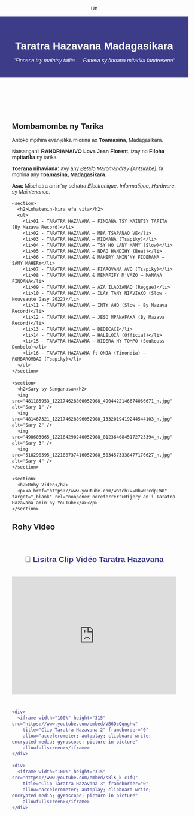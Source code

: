 Un<!DOCTYPE html>
<html lang="mg">
<head>
  <meta charset="UTF-8" />
  <meta name="viewport" content="width=device-width, initial-scale=1.0"/>
  <title>Taratra Hazavana Madagasikara — Pejy Ofisialy</title>
  <style>
    body {
      font-family: Arial, sans-serif;
      margin: 0; padding: 0;
      background-color: #fdfdfd;
      color: #222;
      text-align: center;
    }
    header {
      background-color: #3c3c88;
      color: white;
      padding: 1.5rem;
    }
    h1 {
      margin-bottom: 0.3rem;
    }
    main {
      padding: 2rem;
      max-width: 800px;
      margin: 0 auto;
      text-align: left;
    }
    img {
      max-width: 300px;
      margin: 1rem;
      border-radius: 12px;
      box-shadow: 0 4px 12px rgba(0,0,0,0.1);
      display: block;
    }
    ul {
      list-style-type: disc;
      margin-left: 1.5rem;
    }
    footer {
      background-color: #eee;
      padding: 1rem;
      margin-top: 2rem;
      font-size: 0.9rem;
      text-align: center;
    }
    a {
      color: #3c3c88;
      text-decoration: none;
    }
    a:hover {
      text-decoration: underline;
    }
  </style>
</head>
<body>
  <header>
    <h1>Taratra Hazavana Madagasikara</h1>
    <p><em>"Finoana tsy maintsy tafita — Faneva sy finoana mitarika fandresena"</em></p>
  </header>

  <main>
    <section>
      <h2>Mombamomba ny Tarika</h2>
      <p>Antoko mpihira evanjelika miorina ao <strong>Toamasina</strong>, Madagasikara.</p>
      <p>Natsangan’i <strong>RANDRIANAIVO Lova Jean Florent</strong>, izay no <strong>Filoha mpitarika</strong> ny tarika.</p>
      <p><strong>Toerana nihaviana:</strong> avy any <em>Betafo Maromandray (Antsirabe)</em>, fa monina any <strong>Toamasina, Madagasikara</strong>.</p>
      <p><strong>Asa:</strong> Misehatra amin’ny sehatra <em>Électronique, Informatique, Hardware</em>, sy <em>Maintenance</em>.</p>
    </section>

    <section>
      <h2>Lohatenin-kira efa vita</h2>
      <ul>
        <li>01 - TARATRA HAZAVANA — FINOANA TSY MAINTSY TAFITA (By Mazava Record)</li>
        <li>02 - TARATRA HAZAVANA — MBA TSAPANAO VE</li>
        <li>03 - TARATRA HAZAVANA — MIOMANA (Tsapiky)</li>
        <li>04 - TARATRA HAZAVANA — TSY HO LANY MAMY (Slow)</li>
        <li>05 - TARATRA HAZAVANA — NDAO HANDIHY (Beat)</li>
        <li>06 - TARATRA HAZAVANA & MAHERY AMIN’NY FIDERANA — SAMY MAHERY</li>
        <li>07 - TARATRA HAZAVANA — FIAROVANA AVO (Tsapiky)</li>
        <li>08 - TARATRA HAZAVANA & MENAFIFY M'VAZO — MANANA FINOANA</li>
        <li>09 - TARATRA HAZAVANA — AZA ILAOZANAO (Reggae)</li>
        <li>10 - TARATRA HAZAVANA — ILAY TANY NIAVIAKO (Slow - Nouveauté Gasy 2022)</li>
        <li>11 - TARATRA HAZAVANA — INTY AHO (Slow - By Mazava Record)</li>
        <li>12 - TARATRA HAZAVANA — JESO MPANAFAKA (By Mazava Record)</li>
        <li>13 - TARATRA HAZAVANA — DEDICACE</li>
        <li>14 - TARATRA HAZAVANA — HALELOIA (Official)</li>
        <li>15 - TARATRA HAZAVANA — HIDERA NY TOMPO (Soukouss Dombolo)</li>
        <li>16 - TARATRA HAZAVANA ft ONJA (Tinondia) — ROMBAROMBAO (Tsapiky)</li>
      </ul>
    </section>

    <section>
      <h2>Sary sy Sanganasa</h2>
      <img src="481185953_122174628800052908_4904422146674066671_n.jpg" alt="Sary 1" />
      <img src="481467321_122174628896052908_1332019419244544103_n.jpg" alt="Sary 2" />
      <img src="498603065_122184290240052908_8123640845172725394_n.jpg" alt="Sary 3" />
      <img src="518290595_122188737416052908_5034573338477176627_n.jpg" alt="Sary 4" />
    </section>

    <section>
      <h2>Rohy Video</h2>
      <p><a href="https://www.youtube.com/watch?v=0hwNrcdpLW0" target="_blank" rel="noopener noreferrer">Hijery an'i Taratra Hazavana amin'ny YouTube</a></p>
    </section>
   <h2>Rohy Video</h2>
      <p><a href="https://youtu.be/s8lK_k-c1fQ?si=QUxYYKtkbH0qc_TE
  </main>

  <footer>
    © 2025 Taratra Hazavana Madagasikara — Pejy Ofisialy
  </footer>
</body><section id="video-clips" style="padding: 20px;">
  <h2 style="text-align: center;">🎥 Lisitra Clip Vidéo Taratra Hazavana</h2>

  <div style="display: flex; flex-direction: column; gap: 20px;">
    <div>
      <iframe width="100%" height="315" src="https://www.youtube.com/embed/TOG_agBx_f8" 
        title="Clip Taratra Hazavana 1" frameborder="0"
        allow="accelerometer; autoplay; clipboard-write; encrypted-media; gyroscope; picture-in-picture"
        allowfullscreen></iframe>
    </div>

    <div>
      <iframe width="100%" height="315" src="https://www.youtube.com/embed/VB6DcQqnghw" 
        title="Clip Taratra Hazavana 2" frameborder="0"
        allow="accelerometer; autoplay; clipboard-write; encrypted-media; gyroscope; picture-in-picture"
        allowfullscreen></iframe>
    </div>

    <div>
      <iframe width="100%" height="315" src="https://www.youtube.com/embed/s8lK_k-c1fQ" 
        title="Clip Taratra Hazavana 3" frameborder="0"
        allow="accelerometer; autoplay; clipboard-write; encrypted-media; gyroscope; picture-in-picture"
        allowfullscreen></iframe>
    </div>
  </div>
</section>
</html>

